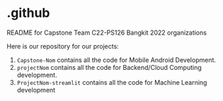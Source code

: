 # .github
README for Capstone Team C22-PS126 Bangkit 2022 organizations

Here is our repository for our projects:
1. `Capstone-Nom` contains all the code for Mobile Android Development.
2. `projectNom` contains all the code for Backend/Cloud Computing development.
3. `ProjectNom-streamlit` contains all the code for Machine Learning development
